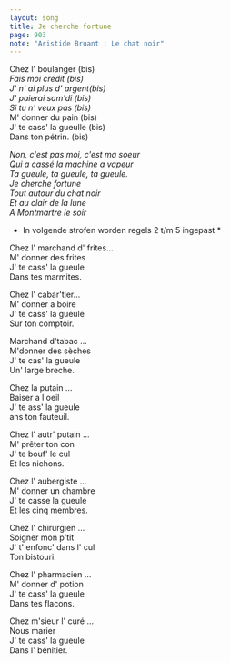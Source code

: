 ```yaml
---
layout: song
title: Je cherche fortune
page: 903
note: "Aristide Bruant : Le chat noir"
---
```


Chez l' boulanger (bis)  
_Fais moi crédit (bis)  
J' n' ai plus d' argent(bis)  
J' paierai sam'di (bis)  
Si tu n' veux pas (bis)_  
M' donner du pain (bis)  
J' te cass' la gueulle (bis)  
Dans ton pétrin. (bis)  

_Non, c'est pas moi, c'est ma soeur  
Qui a cassé la machine a vapeur  
Ta gueule, ta gueule, ta gueule.  
Je cherche fortune  
Tout autour du chat noir  
Et au clair de la lune  
A Montmartre le soir_  

* In volgende strofen worden regels 2 t/m 5 ingepast *  

Chez l' marchand d' frites...  
M' donner des frites  
J' te cass' la gueule  
Dans tes marmites.  

Chez l' cabar'tier...  
M' donner a boire  
J' te cass' la gueule  
Sur ton comptoir.  

Marchand d'tabac ...  
M'donner des sèches  
J' te cas' la gueule  
Un' large breche.  

Chez la putain ...  
Baiser a l'oeil  
J' te ass' la gueule  
ans ton fauteuil.  

Chez l' autr' putain ...  
M' prêter ton con  
J' te bouf' le cul  
Et les nichons.  

Chez l' aubergiste ...  
M' donner un chambre  
J' te casse la gueule  
Et les cinq membres.  

Chez l' chirurgien ...  
Soigner mon p'tit  
J' t' enfonc' dans l' cul  
Ton bistouri.  

Chez l' pharmacien ...  
M' donner d' potion  
J' te cass' la gueule  
Dans tes flacons.  

Chez m'sieur l' curé ...  
Nous marier  
J' te cass' la gueule  
Dans l' bénitier.  
